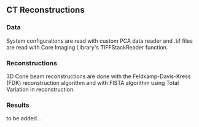 ## CT Reconstructions

### Data
System configurations are read with custom PCA data reader and .tif files are read with Core Imaging Library's TIFFStackReader function.

### Reconstructions
3D Cone beam reconstructions are done with the Feldkamp-Davis-Kress (FDK) reconstruction algorithm and with FISTA algorithm using Total Variation in reconstruction.

### Results
to be added...